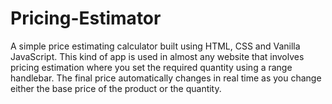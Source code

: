 # Pricing-Estimator
A simple price estimating calculator built using HTML, CSS and Vanilla JavaScript.
This kind of app is used in almost any website that involves pricing estimation where you set the required quantity using a range handlebar.
The final price automatically changes in real time as you change either the base price of the product or the quantity.
